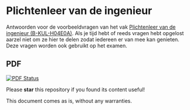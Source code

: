 # Plichtenleer van de ingenieur 

Antwoorden voor de voorbeeldvragen van het vak [Plichtenleer van de ingenieur (B-KUL-H04E0A)](https://onderwijsaanbod.kuleuven.be/2014/syllabi/n/H04E0AN.htm).
Als je tijd hebt of reeds vragen hebt opgelost aarzel niet om ze hier te delen zodat iedereen er van mee kan genieten.
Deze vragen worden ook gebruikt op het examen.

## PDF

[![PDF Status](https://www.sharelatex.com/github/repos/KULeuven-CS/Plichtenleer-Ingenieur/builds/latest/badge.svg)](https://www.sharelatex.com/github/repos/KULeuven-CS/Plichtenleer-Ingenieur/builds/latest/output.pdf)

Please **star** this repository if you found its content useful!

This document comes as is, without any warranties.
